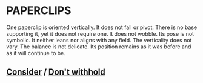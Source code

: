 # PAPERCLIPS

One paperclip is oriented vertically. It does not fall or pivot. There is no base supporting it, yet it does not require one. It does not wobble. Its pose is not symbolic. It neither leans nor aligns with any field. The verticality does not vary. The balance is not delicate. Its position remains as it was before and as it will continue to be.

## [Consider](page-2eff651cd2204ca8) / [Don't withhold](page-13cb75b1c434a7f1)

